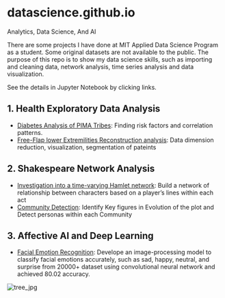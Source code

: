 
# datascience.github.io
Analytics, Data Science, And AI

There are some projects I have done at MIT Applied Data Science Program as a student. Some original datasets are not available to the public. The purpose of this repo is to show my data science skills, such as importing and cleaning data, network analysis, time series analysis and data visualization.

See the details in Jupyter Notebook by clicking links.

## 1. Health Exploratory Data Analysis

* [Diabetes Analysis of PIMA Tribes](): Finding risk factors and correlation patterns.
* [Free-Flap lower Extremilities Reconstruction analysis](): Data dimension reduction, visualization, segmentation of pateints

## 2. Shakespeare Network Analysis

* [Investigation into a time-varying Hamlet network](): Build a network of relationship between characters based on a player’s lines within each act 
* [Community Detection](): Identify Key figures in Evolution of the plot and Detect personas within each Community

## 3. Affective AI and Deep Learning

* [Facial Emotion Recognition](): Develope an image-processing model to classify facial emotions accurately, such as sad, happy, neutral, and surprise from 20000+ dataset using convolutional neural network and achieved 80.02 accuracy.




![tree_jpg](https://user-images.githubusercontent.com/92969595/229353317-45f5c321-d68d-41cd-8e9e-9e5629ae2619.png)
